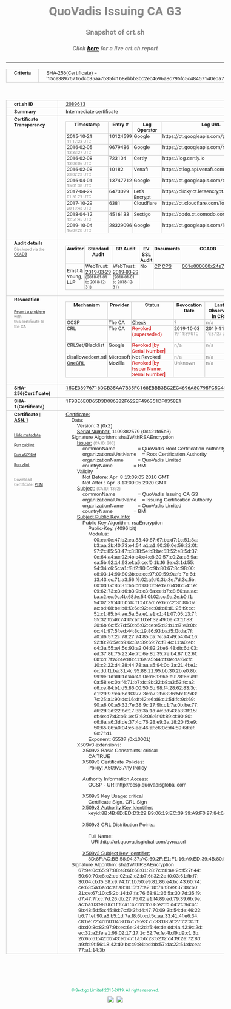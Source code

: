 # QuoVadis Issuing CA G3
### Snapshot of crt.sh
##### Click [here](https://crt.sh/?q=15CE38976716DCB35AA7B35FC168EBBB3BC2EC4696A8C795FC5C48457140E0A7) for a live crt.sh report

---
<!DOCTYPE HTML PUBLIC "-//W3C//DTD HTML 4.0 Transitional//EN">
<HTML>
<HEAD>
  <META http-equiv="Content-Type" content="text/html; charset=UTF-8">
  <TITLE>crt.sh | 15ce38976716dcb35aa7b35fc168ebbb3bc2ec4696a8c795fc5c48457140e0a7</TITLE>
  <META name="description" content="Free CT Log Certificate Search Tool from Sectigo (formerly Comodo CA)">
  <META name="keywords" content="crt.sh, CT, Certificate Transparency, Certificate Search, SSL Certificate, Sectigo, Comodo CA">
  <LINK href="//fonts.googleapis.com/css?family=Roboto+Mono|Roboto:400,400i,700,700i" rel="stylesheet">
  <STYLE type="text/css">
    a {
      white-space: nowrap;
    }
    body {
      color: #888888;
      font: 12pt Roboto, sans-serif;
      padding-top: 10px;
      text-align: center
    }
    form {
      margin: 0px
    }
    span {
      border-radius: 10px
    }
    span.heading {
      color: #888888;
      font: 12pt Roboto, sans-serif
    }
    span.title {
      background-color: #00B373;
      color: #FFFFFF;
      font: bold 18pt Roboto, sans-serif;
      padding: 0px 5px
    }
    span.text {
      color: #888888;
      font: 10pt Roboto, sans-serif
    }
    span.whiteongrey {
      background-color: #D9D9D6;
      color: #FFFFFF;
      font: bold 18pt Roboto, sans-serif;
      padding: 0px 5px
    }
    table {
      border-collapse: collapse;
      color: #222222;
      font: 10pt Roboto, sans-serif;
      margin-left: auto;
      margin-right: auto
    }
    table.options {
      border: none;
      margin-left: 10px
    }
    td, th {
      border: 1px solid #CCCCCC;
      padding: 0px 2px;
      text-align: left;
      vertical-align: top
    }
    td.outer, th.outer {
      border: 1px solid #CCCCCC;
      padding: 2px 20px;
      text-align: left
    }
    th.heading {
      color: #888888;
      font: bold italic 12pt Roboto, sans-serif;
      padding: 20px 0px 0px;
      text-align: center
    }
    th.options, td.options {
      border: none;
      vertical-align: middle
    }
    td.text {
      font: 10pt "Roboto Mono", sans-serif;
      padding: 2px 20px
    }
    td.heading {
      border: none;
      color: #888888;
      font: 12pt Roboto, sans-serif;
      padding-top: 20px;
      text-align: center
    }
    table.lint td, th {
      text-align: center
    }
    .button {
      background-color: #00B373;
      border-radius: 10px;
      color: #FFFFFF;
      font: bold 13pt Roboto, sans-serif
    }
    .copyright {
      font: 8pt Roboto, sans-serif;
      color: #00B373
    }
    .input {
      border: 1px solid #888888;
      font-weight: bold;
      text-align: center
    }
    .small {
      font: 8pt Roboto, sans-serif;
      color: #888888
    }
    .error {
      background-color: #FFDFDF;
      color: #CC0000;
      font-weight: bold
    }
    .fatal {
      background-color: #0000AA;
      color: #FFFFFF;
      font-weight: bold
    }
    .notice {
      background-color: #FFFFDF;
      color: #606000
    }
    .warning {
      background-color: #FFEFDF;
      color: #DF6000
    }
  </STYLE>
</HEAD>
<BODY>

<TABLE>
  <TR>
    <TH class="outer">Criteria</TH>
    <TD class="outer">SHA-256(Certificate) = '15ce38976716dcb35aa7b35fc168ebbb3bc2ec4696a8c795fc5c48457140e0a7'</TD>
  </TR>
</TABLE>
<BR>
<TABLE>
  <TR>
    <TH class="outer">crt.sh ID</TH>
    <TD class="outer"><A href="?id=2089613">2089613</A></TD>
  </TR>
  <TR>
    <TH class="outer">Summary</TH>
    <TD class="outer">Intermediate certificate</TD>
  </TR>
  <TR>
    <TH class="outer">Certificate<BR>Transparency</TH>
    <TD class="outer">
<TABLE class="options" style="margin-left:0px">
  <TR>
    <TH>Timestamp</TH>
    <TH>Entry #</TH>
    <TH>Log Operator</TH>
    <TH>Log URL</TH>
  </TR>
  <TR>
    <TD>2015-10-21&nbsp; <FONT class="small">11:17:23 UTC</FONT></TD>
    <TD>10124599</TD>
    <TD>Google</TD>
    <TD>https://ct.googleapis.com/pilot</TD>
  </TR>
  <TR>
    <TD>2016-02-05&nbsp; <FONT class="small">13:33:27 UTC</FONT></TD>
    <TD>9679486</TD>
    <TD>Google</TD>
    <TD>https://ct.googleapis.com/rocketeer</TD>
  </TR>
  <TR>
    <TD>2016-02-08&nbsp; <FONT class="small">13:08:06 UTC</FONT></TD>
    <TD>723104</TD>
    <TD>Certly</TD>
    <TD>https://log.certly.io</TD>
  </TR>
  <TR>
    <TD>2016-02-08&nbsp; <FONT class="small">23:02:23 UTC</FONT></TD>
    <TD>10182</TD>
    <TD>Venafi</TD>
    <TD>https://ctlog.api.venafi.com</TD>
  </TR>
  <TR>
    <TD>2016-04-01&nbsp; <FONT class="small">15:01:38 UTC</FONT></TD>
    <TD>13747712</TD>
    <TD>Google</TD>
    <TD>https://ct.googleapis.com/aviator</TD>
  </TR>
  <TR>
    <TD>2017-04-29&nbsp; <FONT class="small">01:51:29 UTC</FONT></TD>
    <TD>6473029</TD>
    <TD>Let's Encrypt</TD>
    <TD>https://clicky.ct.letsencrypt.org</TD>
  </TR>
  <TR>
    <TD>2017-10-29&nbsp; <FONT class="small">20:19:43 UTC</FONT></TD>
    <TD>6381</TD>
    <TD>Cloudflare</TD>
    <TD>https://ct.cloudflare.com/logs/nimbus2020</TD>
  </TR>
  <TR>
    <TD>2018-04-12&nbsp; <FONT class="small">12:51:45 UTC</FONT></TD>
    <TD>4516133</TD>
    <TD>Sectigo</TD>
    <TD>https://dodo.ct.comodo.com</TD>
  </TR>
  <TR>
    <TD>2019-10-04&nbsp; <FONT class="small">16:09:28 UTC</FONT></TD>
    <TD>28329096</TD>
    <TD>Google</TD>
    <TD>https://ct.googleapis.com/logs/argon2020</TD>
  </TR>
</TABLE>
    </TD>
  </TR>
  <TR>
    <TH class="outer">Audit details<BR>
      <DIV class="small" style="padding-top:3px">Disclosed via the
        <A href="//ccadb-public.secure.force.com/mozilla/PublicAllIntermediateCerts" target="_blank">CCADB</A></DIV>
    </TH>
    <TD class="outer">
<TABLE class="options" style="margin-left:0px">
  <TR>
    <TH>Auditor</TH>
    <TH>Standard Audit</TH>
    <TH>BR Audit</TH>
    <TH>EV SSL Audit</TH>
    <TH>Documents</TH>
    <TH>CCADB</TH>
    <TH>Root Owner / Certificate</TH>
  </TR>
  <TR>
    <TD style="vertical-align:middle">Ernst & Young, LLP</TD>
    <TD>WebTrust:
      <A href="https://www.cpacanada.ca/generichandlers/CPACHandler.ashx?attachmentid=227627" target="_blank">2019-03-29</A>
      <BR><FONT style="font-size:8pt">(2018-01-01 to 2018-12-31)</FONT></TD>
    <TD>WebTrust:
      <A href="https://www.cpacanada.ca/generichandlers/CPACHandler.ashx?attachmentid=227628" target="_blank">2019-03-29</A>
      <BR><FONT style="font-size:8pt">(2018-01-01 to 2018-12-31)</FONT></TD>
    <TD>No    <TD>
      <A href="https://www.quovadisglobal.com/~/media/Files/Repository/QV_RCA1_RCA3_CPCPS_V4_25.ashx" target="blank">CP</A>
      <A href="https://www.quovadisglobal.com/~/media/Files/Repository/QV_RCA2_CPCPS_v2.5.ashx" target="blank">CPS</A>
    </TD>
    <TD><A href="//ccadb.force.com/001o000000x24s7AAA" target="_blank">001o000000x24s7AAA</A></TD>
    <TD><A href="/?id=8878">QuoVadis</A></TD>
  </TR>
</TABLE>
    </TD>
  </TR>
  <TR>
    <TH class="outer">Revocation<BR><BR>
      <DIV class="small" style="padding-top:3px"><A href="?id=2089613&opt=problemreporting">Report a problem</A> with<BR>this certificate to the CA</DIV></TH>
    <TD class="outer">
      <TABLE class="options" style="margin-left:0px">
        <TR>
          <TH>Mechanism</TH>
          <TH>Provider</TH>
          <TH>Status</TH>
          <TH>Revocation Date</TH>
          <TH>Last Observed in CRL</TH>
          <TH>Last Checked <SPAN style="color:#CC0000;vertical-align:middle;font-size:70%;font-weight:normal">(Error)</SPAN></TH>
        </TR>
        <TR>
          <TD>OCSP</TD>
          <TD>The CA</TD>
          <TD><A href="?id=2089613&opt=ocsp">Check</A></TD>
          <TD><SPAN style="color:#888888">?</SPAN></TD>
          <TD><SPAN style="color:#888888">n/a</SPAN></TD>
          <TD><SPAN style="color:#888888">?</SPAN></TD>
        </TR>
        <TR>
          <TD>CRL</TD>
          <TD>The CA</TD>
          <TD><SPAN style="color:#CC0000">Revoked (superseded)</SPAN></TD><TD>2019-10-03&nbsp; <FONT class="small">19:11:39 UTC</FONT></TD><TD>2019-11-29&nbsp; <FONT class="small">19:57:27 UTC</FONT></TD><TD>2019-12-04&nbsp; <FONT class="small">20:05:09 UTC</FONT></TD>
        </TR>
        <TR>
          <TD>CRLSet/Blacklist</TD>
          <TD>Google</TD>
          <TD><SPAN style="color:#CC0000">Revoked [by Serial Number]</SPAN></TD>
          <TD><SPAN style="color:#888888">n/a</SPAN></TD>
          <TD><SPAN style="color:#888888">n/a</SPAN></TD>
          <TD><SPAN style="color:#888888">n/a</SPAN></TD>
        </TR>
        <TR>
          <TD>disallowedcert.stl</TD>
          <TD>Microsoft</TD>
          <TD>Not Revoked</TD>
          <TD><SPAN style="color:#888888">n/a</SPAN></TD>
          <TD><SPAN style="color:#888888">n/a</SPAN></TD>
          <TD><SPAN style="color:#888888">n/a</SPAN></TD>
        </TR>
        <TR>
          <TD><A href="/mozilla-onecrl" target="_blank">OneCRL</A></TD>
          <TD>Mozilla</TD>
          <TD><SPAN style="color:#CC0000">Revoked [by Issuer Name, Serial Number]</SPAN></TD><TD><SPAN style="color:#888888">Unknown</SPAN></TD>
          <TD><SPAN style="color:#888888">n/a</SPAN></TD>
          <TD><SPAN style="color:#888888">n/a</SPAN></TD>
        </TR>
      </TABLE>
    </TD>
  </TR>
  <TR>
    <TH class="outer">SHA-256(Certificate)</TH>
    <TD class="outer"><A href="//censys.io/certificates/15ce38976716dcb35aa7b35fc168ebbb3bc2ec4696a8c795fc5c48457140e0a7">15CE38976716DCB35AA7B35FC168EBBB3BC2EC4696A8C795FC5C48457140E0A7</A></TD>
  </TR>
  <TR>
    <TH class="outer">SHA-1(Certificate)</TH>
    <TD class="outer">1F9BE6E0D65D3D086382F622EF496351DF0358E1</TD>
  </TR>
  <TR>
    <TH class="outer">Certificate | <A href="?asn1=2089613">ASN.1</A>
      <SPAN class="small"><BR>
      <BR><BR><A href="?id=2089613&opt=nometadata">Hide metadata</A>
      <BR><BR><A href="?id=2089613&opt=cablint">Run cablint</A>
      <BR><BR><A href="?id=2089613&opt=x509lint">Run x509lint</A>
      <BR><BR><A href="?id=2089613&opt=zlint">Run zlint</A>
      <BR><BR><BR>Download Certificate: <A href="?d=2089613">PEM</A>
      </SPAN>
    </TH>
    <TD class="text"><A href="?d=2089613">Certificate:</A><BR>&nbsp;&nbsp;&nbsp;&nbsp;Data:<BR>&nbsp;&nbsp;&nbsp;&nbsp;&nbsp;&nbsp;&nbsp;&nbsp;Version:&nbsp;3&nbsp;(0x2)<BR>&nbsp;&nbsp;&nbsp;&nbsp;&nbsp;&nbsp;&nbsp;&nbsp;<A href="?serial=421fd5b3">Serial&nbsp;Number:</A>&nbsp;1109382579&nbsp;(0x421fd5b3)<BR>&nbsp;&nbsp;&nbsp;&nbsp;Signature&nbsp;Algorithm:&nbsp;sha1WithRSAEncryption<BR>&nbsp;&nbsp;&nbsp;&nbsp;&nbsp;&nbsp;&nbsp;&nbsp;<A href="?caid=288">Issuer:</A> <SPAN class="small">(CA ID: 288)</SPAN><BR>&nbsp;&nbsp;&nbsp;&nbsp;&nbsp;&nbsp;&nbsp;&nbsp;&nbsp;&nbsp;&nbsp;&nbsp;commonName&nbsp;&nbsp;&nbsp;&nbsp;&nbsp;&nbsp;&nbsp;&nbsp;&nbsp;&nbsp;&nbsp;&nbsp;&nbsp;&nbsp;&nbsp;&nbsp;=&nbsp;QuoVadis&nbsp;Root&nbsp;Certification&nbsp;Authority<BR>&nbsp;&nbsp;&nbsp;&nbsp;&nbsp;&nbsp;&nbsp;&nbsp;&nbsp;&nbsp;&nbsp;&nbsp;organizationalUnitName&nbsp;&nbsp;&nbsp;&nbsp;=&nbsp;Root&nbsp;Certification&nbsp;Authority<BR>&nbsp;&nbsp;&nbsp;&nbsp;&nbsp;&nbsp;&nbsp;&nbsp;&nbsp;&nbsp;&nbsp;&nbsp;organizationName&nbsp;&nbsp;&nbsp;&nbsp;&nbsp;&nbsp;&nbsp;&nbsp;&nbsp;&nbsp;=&nbsp;QuoVadis&nbsp;Limited<BR>&nbsp;&nbsp;&nbsp;&nbsp;&nbsp;&nbsp;&nbsp;&nbsp;&nbsp;&nbsp;&nbsp;&nbsp;countryName&nbsp;&nbsp;&nbsp;&nbsp;&nbsp;&nbsp;&nbsp;&nbsp;&nbsp;&nbsp;&nbsp;&nbsp;&nbsp;&nbsp;&nbsp;=&nbsp;BM<BR>&nbsp;&nbsp;&nbsp;&nbsp;&nbsp;&nbsp;&nbsp;&nbsp;Validity<BR>&nbsp;&nbsp;&nbsp;&nbsp;&nbsp;&nbsp;&nbsp;&nbsp;&nbsp;&nbsp;&nbsp;&nbsp;Not&nbsp;Before:&nbsp;Apr&nbsp;&nbsp;8&nbsp;13:09:05&nbsp;2010&nbsp;GMT<BR>&nbsp;&nbsp;&nbsp;&nbsp;&nbsp;&nbsp;&nbsp;&nbsp;&nbsp;&nbsp;&nbsp;&nbsp;Not&nbsp;After&nbsp;:&nbsp;Apr&nbsp;&nbsp;8&nbsp;13:09:05&nbsp;2020&nbsp;GMT<BR>&nbsp;&nbsp;&nbsp;&nbsp;&nbsp;&nbsp;&nbsp;&nbsp;<A href="?caid=1332">Subject:</A> <SPAN class="small">(CA ID: 1332)</SPAN><BR>&nbsp;&nbsp;&nbsp;&nbsp;&nbsp;&nbsp;&nbsp;&nbsp;&nbsp;&nbsp;&nbsp;&nbsp;commonName&nbsp;&nbsp;&nbsp;&nbsp;&nbsp;&nbsp;&nbsp;&nbsp;&nbsp;&nbsp;&nbsp;&nbsp;&nbsp;&nbsp;&nbsp;&nbsp;=&nbsp;QuoVadis&nbsp;Issuing&nbsp;CA&nbsp;G3<BR>&nbsp;&nbsp;&nbsp;&nbsp;&nbsp;&nbsp;&nbsp;&nbsp;&nbsp;&nbsp;&nbsp;&nbsp;organizationalUnitName&nbsp;&nbsp;&nbsp;&nbsp;=&nbsp;Issuing&nbsp;Certification&nbsp;Authority<BR>&nbsp;&nbsp;&nbsp;&nbsp;&nbsp;&nbsp;&nbsp;&nbsp;&nbsp;&nbsp;&nbsp;&nbsp;organizationName&nbsp;&nbsp;&nbsp;&nbsp;&nbsp;&nbsp;&nbsp;&nbsp;&nbsp;&nbsp;=&nbsp;QuoVadis&nbsp;Limited<BR>&nbsp;&nbsp;&nbsp;&nbsp;&nbsp;&nbsp;&nbsp;&nbsp;&nbsp;&nbsp;&nbsp;&nbsp;countryName&nbsp;&nbsp;&nbsp;&nbsp;&nbsp;&nbsp;&nbsp;&nbsp;&nbsp;&nbsp;&nbsp;&nbsp;&nbsp;&nbsp;&nbsp;=&nbsp;BM<BR>&nbsp;&nbsp;&nbsp;&nbsp;&nbsp;&nbsp;&nbsp;&nbsp;<A href="?spkisha256=ffc73e474d8e78c5eb0857ced0f68b433213eb77de885f96d31b9578acb4da28">Subject&nbsp;Public&nbsp;Key&nbsp;Info:</A><BR>&nbsp;&nbsp;&nbsp;&nbsp;&nbsp;&nbsp;&nbsp;&nbsp;&nbsp;&nbsp;&nbsp;&nbsp;Public&nbsp;Key&nbsp;Algorithm:&nbsp;rsaEncryption<BR>&nbsp;&nbsp;&nbsp;&nbsp;&nbsp;&nbsp;&nbsp;&nbsp;&nbsp;&nbsp;&nbsp;&nbsp;&nbsp;&nbsp;&nbsp;&nbsp;Public-Key:&nbsp;(4096&nbsp;bit)<BR>&nbsp;&nbsp;&nbsp;&nbsp;&nbsp;&nbsp;&nbsp;&nbsp;&nbsp;&nbsp;&nbsp;&nbsp;&nbsp;&nbsp;&nbsp;&nbsp;Modulus:<BR>&nbsp;&nbsp;&nbsp;&nbsp;&nbsp;&nbsp;&nbsp;&nbsp;&nbsp;&nbsp;&nbsp;&nbsp;&nbsp;&nbsp;&nbsp;&nbsp;&nbsp;&nbsp;&nbsp;&nbsp;00:ec:0e:47:b2:ea:83:40:87:67:bc:d7:1c:51:8a:<BR>&nbsp;&nbsp;&nbsp;&nbsp;&nbsp;&nbsp;&nbsp;&nbsp;&nbsp;&nbsp;&nbsp;&nbsp;&nbsp;&nbsp;&nbsp;&nbsp;&nbsp;&nbsp;&nbsp;&nbsp;b3:aa:2b:40:73:e4:54:a1:a1:90:39:0e:56:22:0f:<BR>&nbsp;&nbsp;&nbsp;&nbsp;&nbsp;&nbsp;&nbsp;&nbsp;&nbsp;&nbsp;&nbsp;&nbsp;&nbsp;&nbsp;&nbsp;&nbsp;&nbsp;&nbsp;&nbsp;&nbsp;97:2c:85:53:47:c3:38:5e:b3:be:53:52:e3:5d:37:<BR>&nbsp;&nbsp;&nbsp;&nbsp;&nbsp;&nbsp;&nbsp;&nbsp;&nbsp;&nbsp;&nbsp;&nbsp;&nbsp;&nbsp;&nbsp;&nbsp;&nbsp;&nbsp;&nbsp;&nbsp;0e:64:a4:ac:92:4b:c4:c4:c8:39:57:c0:2a:e8:9a:<BR>&nbsp;&nbsp;&nbsp;&nbsp;&nbsp;&nbsp;&nbsp;&nbsp;&nbsp;&nbsp;&nbsp;&nbsp;&nbsp;&nbsp;&nbsp;&nbsp;&nbsp;&nbsp;&nbsp;&nbsp;ea:5b:92:14:93:ef:a5:ce:f0:1b:f6:3e:c3:1d:55:<BR>&nbsp;&nbsp;&nbsp;&nbsp;&nbsp;&nbsp;&nbsp;&nbsp;&nbsp;&nbsp;&nbsp;&nbsp;&nbsp;&nbsp;&nbsp;&nbsp;&nbsp;&nbsp;&nbsp;&nbsp;94:34:c6:5c:a1:f8:f2:90:0c:9b:80:67:8c:98:00:<BR>&nbsp;&nbsp;&nbsp;&nbsp;&nbsp;&nbsp;&nbsp;&nbsp;&nbsp;&nbsp;&nbsp;&nbsp;&nbsp;&nbsp;&nbsp;&nbsp;&nbsp;&nbsp;&nbsp;&nbsp;e8:03:14:90:80:3b:ce:cc:97:09:59:9a:fb:7c:6d:<BR>&nbsp;&nbsp;&nbsp;&nbsp;&nbsp;&nbsp;&nbsp;&nbsp;&nbsp;&nbsp;&nbsp;&nbsp;&nbsp;&nbsp;&nbsp;&nbsp;&nbsp;&nbsp;&nbsp;&nbsp;13:43:ec:71:a3:56:f6:02:a9:f0:3b:3e:7d:3c:5b:<BR>&nbsp;&nbsp;&nbsp;&nbsp;&nbsp;&nbsp;&nbsp;&nbsp;&nbsp;&nbsp;&nbsp;&nbsp;&nbsp;&nbsp;&nbsp;&nbsp;&nbsp;&nbsp;&nbsp;&nbsp;60:0d:0c:86:31:6b:bb:00:6f:9e:b0:64:86:54:1e:<BR>&nbsp;&nbsp;&nbsp;&nbsp;&nbsp;&nbsp;&nbsp;&nbsp;&nbsp;&nbsp;&nbsp;&nbsp;&nbsp;&nbsp;&nbsp;&nbsp;&nbsp;&nbsp;&nbsp;&nbsp;09:62:73:c3:d6:b3:9b:c3:6a:ce:b7:c8:50:aa:ac:<BR>&nbsp;&nbsp;&nbsp;&nbsp;&nbsp;&nbsp;&nbsp;&nbsp;&nbsp;&nbsp;&nbsp;&nbsp;&nbsp;&nbsp;&nbsp;&nbsp;&nbsp;&nbsp;&nbsp;&nbsp;ba:c2:ec:9c:4b:68:fe:54:0f:02:cc:9a:2e:b0:f1:<BR>&nbsp;&nbsp;&nbsp;&nbsp;&nbsp;&nbsp;&nbsp;&nbsp;&nbsp;&nbsp;&nbsp;&nbsp;&nbsp;&nbsp;&nbsp;&nbsp;&nbsp;&nbsp;&nbsp;&nbsp;94:02:29:4d:6b:dc:f1:50:ad:7e:66:c2:3c:8b:07:<BR>&nbsp;&nbsp;&nbsp;&nbsp;&nbsp;&nbsp;&nbsp;&nbsp;&nbsp;&nbsp;&nbsp;&nbsp;&nbsp;&nbsp;&nbsp;&nbsp;&nbsp;&nbsp;&nbsp;&nbsp;ac:bd:68:be:b8:f3:6d:92:ec:0d:c8:d1:25:f9:cc:<BR>&nbsp;&nbsp;&nbsp;&nbsp;&nbsp;&nbsp;&nbsp;&nbsp;&nbsp;&nbsp;&nbsp;&nbsp;&nbsp;&nbsp;&nbsp;&nbsp;&nbsp;&nbsp;&nbsp;&nbsp;51:c1:85:b4:ae:5a:5a:e1:e1:c1:41:07:05:13:7f:<BR>&nbsp;&nbsp;&nbsp;&nbsp;&nbsp;&nbsp;&nbsp;&nbsp;&nbsp;&nbsp;&nbsp;&nbsp;&nbsp;&nbsp;&nbsp;&nbsp;&nbsp;&nbsp;&nbsp;&nbsp;55:32:fb:46:74:b5:af:10:ef:32:49:0e:d3:1f:83:<BR>&nbsp;&nbsp;&nbsp;&nbsp;&nbsp;&nbsp;&nbsp;&nbsp;&nbsp;&nbsp;&nbsp;&nbsp;&nbsp;&nbsp;&nbsp;&nbsp;&nbsp;&nbsp;&nbsp;&nbsp;20:6b:6c:f5:7d:50:b5:02:ce:e5:d2:b1:d7:e3:0b:<BR>&nbsp;&nbsp;&nbsp;&nbsp;&nbsp;&nbsp;&nbsp;&nbsp;&nbsp;&nbsp;&nbsp;&nbsp;&nbsp;&nbsp;&nbsp;&nbsp;&nbsp;&nbsp;&nbsp;&nbsp;dc:41:97:5f:ed:44:8c:19:86:93:ba:f5:f3:da:7f:<BR>&nbsp;&nbsp;&nbsp;&nbsp;&nbsp;&nbsp;&nbsp;&nbsp;&nbsp;&nbsp;&nbsp;&nbsp;&nbsp;&nbsp;&nbsp;&nbsp;&nbsp;&nbsp;&nbsp;&nbsp;a0:d6:57:2c:78:27:74:85:da:7c:a4:49:b4:04:16:<BR>&nbsp;&nbsp;&nbsp;&nbsp;&nbsp;&nbsp;&nbsp;&nbsp;&nbsp;&nbsp;&nbsp;&nbsp;&nbsp;&nbsp;&nbsp;&nbsp;&nbsp;&nbsp;&nbsp;&nbsp;92:f8:26:5e:b9:0c:3a:39:69:7c:f8:4c:11:a0:eb:<BR>&nbsp;&nbsp;&nbsp;&nbsp;&nbsp;&nbsp;&nbsp;&nbsp;&nbsp;&nbsp;&nbsp;&nbsp;&nbsp;&nbsp;&nbsp;&nbsp;&nbsp;&nbsp;&nbsp;&nbsp;d4:3a:55:a4:5d:93:a2:04:82:2f:e6:48:db:6d:03:<BR>&nbsp;&nbsp;&nbsp;&nbsp;&nbsp;&nbsp;&nbsp;&nbsp;&nbsp;&nbsp;&nbsp;&nbsp;&nbsp;&nbsp;&nbsp;&nbsp;&nbsp;&nbsp;&nbsp;&nbsp;ed:37:8b:75:22:4e:7c:6e:8b:35:7e:b4:87:b2:6f:<BR>&nbsp;&nbsp;&nbsp;&nbsp;&nbsp;&nbsp;&nbsp;&nbsp;&nbsp;&nbsp;&nbsp;&nbsp;&nbsp;&nbsp;&nbsp;&nbsp;&nbsp;&nbsp;&nbsp;&nbsp;0b:cd:7f:a3:4e:88:c1:6a:a5:44:cf:0e:da:64:fc:<BR>&nbsp;&nbsp;&nbsp;&nbsp;&nbsp;&nbsp;&nbsp;&nbsp;&nbsp;&nbsp;&nbsp;&nbsp;&nbsp;&nbsp;&nbsp;&nbsp;&nbsp;&nbsp;&nbsp;&nbsp;10:c2:22:d4:28:44:78:aa:a5:94:0b:3a:21:4f:e1:<BR>&nbsp;&nbsp;&nbsp;&nbsp;&nbsp;&nbsp;&nbsp;&nbsp;&nbsp;&nbsp;&nbsp;&nbsp;&nbsp;&nbsp;&nbsp;&nbsp;&nbsp;&nbsp;&nbsp;&nbsp;dc:dd:f1:ba:31:4c:95:88:21:95:bb:30:2b:e0:8b:<BR>&nbsp;&nbsp;&nbsp;&nbsp;&nbsp;&nbsp;&nbsp;&nbsp;&nbsp;&nbsp;&nbsp;&nbsp;&nbsp;&nbsp;&nbsp;&nbsp;&nbsp;&nbsp;&nbsp;&nbsp;99:9e:1d:dd:1d:aa:4a:0e:d8:f3:6e:b9:78:66:a9:<BR>&nbsp;&nbsp;&nbsp;&nbsp;&nbsp;&nbsp;&nbsp;&nbsp;&nbsp;&nbsp;&nbsp;&nbsp;&nbsp;&nbsp;&nbsp;&nbsp;&nbsp;&nbsp;&nbsp;&nbsp;0a:58:ec:0b:f4:71:b7:dc:8b:32:b8:a3:53:fc:a2:<BR>&nbsp;&nbsp;&nbsp;&nbsp;&nbsp;&nbsp;&nbsp;&nbsp;&nbsp;&nbsp;&nbsp;&nbsp;&nbsp;&nbsp;&nbsp;&nbsp;&nbsp;&nbsp;&nbsp;&nbsp;d6:ce:84:b1:d5:86:00:50:5b:98:f4:28:62:83:3c:<BR>&nbsp;&nbsp;&nbsp;&nbsp;&nbsp;&nbsp;&nbsp;&nbsp;&nbsp;&nbsp;&nbsp;&nbsp;&nbsp;&nbsp;&nbsp;&nbsp;&nbsp;&nbsp;&nbsp;&nbsp;e1:29:97:ea:6e:83:77:3e:a7:2f:c3:36:5b:12:d3:<BR>&nbsp;&nbsp;&nbsp;&nbsp;&nbsp;&nbsp;&nbsp;&nbsp;&nbsp;&nbsp;&nbsp;&nbsp;&nbsp;&nbsp;&nbsp;&nbsp;&nbsp;&nbsp;&nbsp;&nbsp;7c:25:a1:90:dc:16:df:42:e6:d6:c1:5d:fc:9d:69:<BR>&nbsp;&nbsp;&nbsp;&nbsp;&nbsp;&nbsp;&nbsp;&nbsp;&nbsp;&nbsp;&nbsp;&nbsp;&nbsp;&nbsp;&nbsp;&nbsp;&nbsp;&nbsp;&nbsp;&nbsp;90:a8:00:a5:32:7e:38:9c:17:9b:c1:7a:0b:be:77:<BR>&nbsp;&nbsp;&nbsp;&nbsp;&nbsp;&nbsp;&nbsp;&nbsp;&nbsp;&nbsp;&nbsp;&nbsp;&nbsp;&nbsp;&nbsp;&nbsp;&nbsp;&nbsp;&nbsp;&nbsp;a6:2d:2d:22:bc:17:3b:3a:1d:ac:3d:43:a3:3f:15:<BR>&nbsp;&nbsp;&nbsp;&nbsp;&nbsp;&nbsp;&nbsp;&nbsp;&nbsp;&nbsp;&nbsp;&nbsp;&nbsp;&nbsp;&nbsp;&nbsp;&nbsp;&nbsp;&nbsp;&nbsp;df:4e:d7:d3:b6:1e:f7:62:06:6f:0f:89:cf:90:80:<BR>&nbsp;&nbsp;&nbsp;&nbsp;&nbsp;&nbsp;&nbsp;&nbsp;&nbsp;&nbsp;&nbsp;&nbsp;&nbsp;&nbsp;&nbsp;&nbsp;&nbsp;&nbsp;&nbsp;&nbsp;d6:8a:a6:3d:de:37:4c:76:28:e9:3a:18:20:f5:e9:<BR>&nbsp;&nbsp;&nbsp;&nbsp;&nbsp;&nbsp;&nbsp;&nbsp;&nbsp;&nbsp;&nbsp;&nbsp;&nbsp;&nbsp;&nbsp;&nbsp;&nbsp;&nbsp;&nbsp;&nbsp;50:65:86:a0:04:c5:ee:46:af:c6:0c:d4:59:6d:ef:<BR>&nbsp;&nbsp;&nbsp;&nbsp;&nbsp;&nbsp;&nbsp;&nbsp;&nbsp;&nbsp;&nbsp;&nbsp;&nbsp;&nbsp;&nbsp;&nbsp;&nbsp;&nbsp;&nbsp;&nbsp;9c:7f:d1<BR>&nbsp;&nbsp;&nbsp;&nbsp;&nbsp;&nbsp;&nbsp;&nbsp;&nbsp;&nbsp;&nbsp;&nbsp;&nbsp;&nbsp;&nbsp;&nbsp;Exponent:&nbsp;65537&nbsp;(0x10001)<BR>&nbsp;&nbsp;&nbsp;&nbsp;&nbsp;&nbsp;&nbsp;&nbsp;X509v3&nbsp;extensions:<BR>&nbsp;&nbsp;&nbsp;&nbsp;&nbsp;&nbsp;&nbsp;&nbsp;&nbsp;&nbsp;&nbsp;&nbsp;X509v3&nbsp;Basic&nbsp;Constraints:&nbsp;critical<BR>&nbsp;&nbsp;&nbsp;&nbsp;&nbsp;&nbsp;&nbsp;&nbsp;&nbsp;&nbsp;&nbsp;&nbsp;&nbsp;&nbsp;&nbsp;&nbsp;CA:TRUE<BR>&nbsp;&nbsp;&nbsp;&nbsp;&nbsp;&nbsp;&nbsp;&nbsp;&nbsp;&nbsp;&nbsp;&nbsp;X509v3&nbsp;Certificate&nbsp;Policies:&nbsp;<BR>&nbsp;&nbsp;&nbsp;&nbsp;&nbsp;&nbsp;&nbsp;&nbsp;&nbsp;&nbsp;&nbsp;&nbsp;&nbsp;&nbsp;&nbsp;&nbsp;Policy:&nbsp;X509v3&nbsp;Any&nbsp;Policy<BR><BR>&nbsp;&nbsp;&nbsp;&nbsp;&nbsp;&nbsp;&nbsp;&nbsp;&nbsp;&nbsp;&nbsp;&nbsp;Authority&nbsp;Information&nbsp;Access:&nbsp;<BR>&nbsp;&nbsp;&nbsp;&nbsp;&nbsp;&nbsp;&nbsp;&nbsp;&nbsp;&nbsp;&nbsp;&nbsp;&nbsp;&nbsp;&nbsp;&nbsp;OCSP&nbsp;-&nbsp;URI:http://ocsp.quovadisglobal.com<BR><BR>&nbsp;&nbsp;&nbsp;&nbsp;&nbsp;&nbsp;&nbsp;&nbsp;&nbsp;&nbsp;&nbsp;&nbsp;X509v3&nbsp;Key&nbsp;Usage:&nbsp;critical<BR>&nbsp;&nbsp;&nbsp;&nbsp;&nbsp;&nbsp;&nbsp;&nbsp;&nbsp;&nbsp;&nbsp;&nbsp;&nbsp;&nbsp;&nbsp;&nbsp;Certificate&nbsp;Sign,&nbsp;CRL&nbsp;Sign<BR>&nbsp;&nbsp;&nbsp;&nbsp;&nbsp;&nbsp;&nbsp;&nbsp;&nbsp;&nbsp;&nbsp;&nbsp;<A href="?ski=8b4b6dedd329b90619ec3939a9f097846acbefdf">X509v3&nbsp;Authority&nbsp;Key&nbsp;Identifier:</A><BR>&nbsp;&nbsp;&nbsp;&nbsp;&nbsp;&nbsp;&nbsp;&nbsp;&nbsp;&nbsp;&nbsp;&nbsp;&nbsp;&nbsp;&nbsp;&nbsp;keyid:8B:4B:6D:ED:D3:29:B9:06:19:EC:39:39:A9:F0:97:84:6A:CB:EF:DF<BR><BR>&nbsp;&nbsp;&nbsp;&nbsp;&nbsp;&nbsp;&nbsp;&nbsp;&nbsp;&nbsp;&nbsp;&nbsp;X509v3&nbsp;CRL&nbsp;Distribution&nbsp;Points:&nbsp;<BR><BR>&nbsp;&nbsp;&nbsp;&nbsp;&nbsp;&nbsp;&nbsp;&nbsp;&nbsp;&nbsp;&nbsp;&nbsp;&nbsp;&nbsp;&nbsp;&nbsp;Full&nbsp;Name:<BR>&nbsp;&nbsp;&nbsp;&nbsp;&nbsp;&nbsp;&nbsp;&nbsp;&nbsp;&nbsp;&nbsp;&nbsp;&nbsp;&nbsp;&nbsp;&nbsp;&nbsp;&nbsp;URI:http://crl.quovadisglobal.com/qvrca.crl<BR><BR>&nbsp;&nbsp;&nbsp;&nbsp;&nbsp;&nbsp;&nbsp;&nbsp;&nbsp;&nbsp;&nbsp;&nbsp;<A href="?ski=8d8facbb589437ac692fe1f116a9ed394b80b634">X509v3&nbsp;Subject&nbsp;Key&nbsp;Identifier:</A><BR>&nbsp;&nbsp;&nbsp;&nbsp;&nbsp;&nbsp;&nbsp;&nbsp;&nbsp;&nbsp;&nbsp;&nbsp;&nbsp;&nbsp;&nbsp;&nbsp;8D:8F:AC:BB:58:94:37:AC:69:2F:E1:F1:16:A9:ED:39:4B:80:B6:34<BR>&nbsp;&nbsp;&nbsp;&nbsp;Signature&nbsp;Algorithm:&nbsp;sha1WithRSAEncryption<BR>&nbsp;&nbsp;&nbsp;&nbsp;&nbsp;&nbsp;&nbsp;&nbsp;&nbsp;67:9e:0c:65:97:88:43:68:68:01:28:7c:c8:ae:2c:f5:7f:44:<BR>&nbsp;&nbsp;&nbsp;&nbsp;&nbsp;&nbsp;&nbsp;&nbsp;&nbsp;50:60:70:c8:c2:ed:02:a2:d2:b7:6f:32:2e:f0:03:61:fb:f7:<BR>&nbsp;&nbsp;&nbsp;&nbsp;&nbsp;&nbsp;&nbsp;&nbsp;&nbsp;30:04:cb:f5:58:c9:74:f7:1b:50:e9:81:86:e4:bc:43:60:74:<BR>&nbsp;&nbsp;&nbsp;&nbsp;&nbsp;&nbsp;&nbsp;&nbsp;&nbsp;ce:63:5a:6a:dc:af:a8:81:5f:f7:a2:1b:74:f3:e9:37:b6:60:<BR>&nbsp;&nbsp;&nbsp;&nbsp;&nbsp;&nbsp;&nbsp;&nbsp;&nbsp;21:ce:67:10:c5:2b:14:b7:fa:76:68:91:36:5a:30:7d:35:f9:<BR>&nbsp;&nbsp;&nbsp;&nbsp;&nbsp;&nbsp;&nbsp;&nbsp;&nbsp;d7:47:7f:cc:7d:26:db:27:75:02:e1:f4:89:ed:79:39:6b:9e:<BR>&nbsp;&nbsp;&nbsp;&nbsp;&nbsp;&nbsp;&nbsp;&nbsp;&nbsp;ac:ba:03:98:06:1f:f6:a1:42:bb:fb:08:e2:fd:d4:2c:94:4c:<BR>&nbsp;&nbsp;&nbsp;&nbsp;&nbsp;&nbsp;&nbsp;&nbsp;&nbsp;9b:48:5d:5a:45:8d:7c:f0:3f:d4:47:70:09:3b:54:de:46:22:<BR>&nbsp;&nbsp;&nbsp;&nbsp;&nbsp;&nbsp;&nbsp;&nbsp;&nbsp;b6:7f:ef:90:a8:b5:1d:7a:f8:6b:cd:5c:aa:33:41:4f:e6:34:<BR>&nbsp;&nbsp;&nbsp;&nbsp;&nbsp;&nbsp;&nbsp;&nbsp;&nbsp;c8:6e:72:4d:b0:04:80:b7:79:e3:75:33:08:af:27:c2:3c:ff:<BR>&nbsp;&nbsp;&nbsp;&nbsp;&nbsp;&nbsp;&nbsp;&nbsp;&nbsp;db:d0:8c:83:97:9b:ec:6e:24:2d:f5:4e:de:dd:4a:42:9c:2d:<BR>&nbsp;&nbsp;&nbsp;&nbsp;&nbsp;&nbsp;&nbsp;&nbsp;&nbsp;ec:32:a2:fe:e1:98:02:17:17:1c:52:7e:fe:4b:f9:d9:c1:3b:<BR>&nbsp;&nbsp;&nbsp;&nbsp;&nbsp;&nbsp;&nbsp;&nbsp;&nbsp;2b:65:61:42:bb:43:eb:c7:1a:5b:23:52:f2:d4:f9:2e:72:8d:<BR>&nbsp;&nbsp;&nbsp;&nbsp;&nbsp;&nbsp;&nbsp;&nbsp;&nbsp;a9:fd:9f:56:18:42:d0:bc:c9:84:bd:bb:57:da:22:51:da:ea:<BR>&nbsp;&nbsp;&nbsp;&nbsp;&nbsp;&nbsp;&nbsp;&nbsp;&nbsp;77:a1:14:3b<BR>    </TD>
  </TR>
</TABLE>

  <BR><BR><BR>

  <P class="copyright">&copy; Sectigo Limited 2015-2019. All rights reserved.</P>
  <DIV>
    <A href="https://sectigo.com/"><IMG src="/sectigo_s.png"></A>
    &nbsp;<A href="https://github.com/crtsh"><IMG src="/GitHub-Mark-32px.png"></A>
  </DIV>
</BODY>
</HTML>
